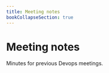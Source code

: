 ```yaml
---
title: Meeting notes
bookCollapseSection: true
---
```


# Meeting notes

Minutes for previous Devops meetings.
